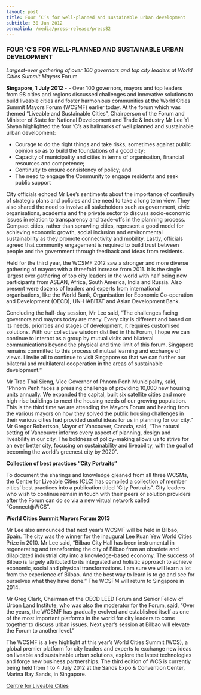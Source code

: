 ```yaml
---
layout: post
title: Four ‘C’s for well-planned and sustainable urban development
subtitle: 30 Jun 2012
permalink: /media/press-release/press82
---
```


### FOUR ‘C’S FOR WELL-PLANNED AND SUSTAINABLE URBAN DEVELOPMENT

*Largest-ever gathering of over 100 governors and top city leaders at World Cities Summit Mayors* Forum

**Singapore, 1 July 2012** -  - Over 100 governors, mayors and top leaders from 98 cities and regions discussed challenges and innovative solutions to build liveable cities and foster harmonious communities at the World Cities Summit Mayors Forum (WCSMF) earlier today. At the forum which was themed “Liveable and Sustainable Cities”, Chairperson of the Forum and Minister of State for National Development and Trade & Industry Mr Lee Yi Shyan highlighted the four ‘C’s as hallmarks of well planned and sustainable urban development:

* Courage to do the right things and take risks, sometimes against public opinion so as to build the foundations of a good city;
* Capacity of municipality and cities in terms of organisation, financial resources
and competence;
* Continuity to ensure consistency of policy; and
* The need to engage the Community to engage residents and seek public support

City officials echoed Mr Lee’s sentiments about the importance of continuity of strategic plans and policies and the need to take a long term view. They also shared the need to involve all stakeholders such as government, civic organisations, academia and the private sector to discuss socio-economic issues in relation to transparency and trade-offs in the planning process. Compact cities, rather than sprawling cities, represent a good model for achieving economic growth, social inclusion and environmental sustainability as they promote connectivity and mobility. Lastly, officials agreed that community engagement is required to build trust between people and the government through feedback and ideas from residents.

Held for the third year, the WCSMF 2012 saw a stronger and more diverse gathering of mayors with a threefold increase from 2011. It is the single largest ever gathering of top city leaders in the world with half being new participants from ASEAN, Africa, South America, India and Russia. Also present were dozens of leaders and experts from international organisations, like the World Bank, Organisation for Economic Co-operation and Development (OECD), UN-HABITAT and Asian Development Bank.

Concluding the half-day session, Mr Lee said, “The challenges facing governors and mayors today are many. Every city is different and based on its needs, priorities and stages of development, it requires customised solutions. With our collective wisdom distilled in this Forum, I hope we can continue to interact as a group by mutual visits and bilateral communications beyond the physical and time limit of this forum. Singapore remains committed to this process of mutual learning and exchange of views. I invite all to continue to visit Singapore so that we can further our bilateral and multilateral cooperation in the areas of sustainable development.”

Mr Trac Thai Sieng, Vice Governor of Phnom Penh Municipality, said, “Phnom Penh faces a pressing challenge of providing 10,000 new housing units annually. We expanded the capital, built six satellite cities and more high-rise buildings to meet the housing needs of our growing population. This is the third time we are attending the Mayors Forum and hearing from the various mayors on how they solved the public housing challenges in their various cities had provided useful ideas for us in planning for our city.” Mr Gregor Robertson, Mayor of Vancouver, Canada, said, “The natural setting of Vancouver informs every aspect of planning, design and liveability in our city. The boldness of policy-making allows us to strive for an ever better city, focusing on sustainability and liveability, with the goal of becoming the world’s greenest city by 2020”.

**Collection of best practices “City Portraits”**

To document the sharings and knowledge gleaned from all three WCSMs, the Centre for Liveable Cities (CLC) has compiled a collection of member cities’ best practices into a publication titled “City Portraits”. City leaders who wish to continue remain in touch with their peers or solution providers after the Forum can do so via a new virtual network called “Connect@WCS”.

**World Cities Summit Mayors Forum 2013**

Mr Lee also announced that next year’s WCSMF will be held in Bilbao, Spain. The city was the winner for the inaugural Lee Kuan Yew World Cities Prize in 2010. Mr Lee said, “Bilbao City Hall has been instrumental in regenerating and transforming the city of Bilbao from an obsolete and dilapidated industrial city into a knowledge-based economy. The success of Bilbao is largely attributed to its integrated and holistic approach to achieve economic, social and physical transformations. I am sure we will learn a lot from the experience of Bilbao. And the best way to learn is to go and see for ourselves what they have done.” The WCSFM will return to Singapore in 2014.

Mr Greg Clark, Chairman of the OECD LEED Forum and Senior Fellow of Urban Land Institute, who was also the moderator for the Forum, said, “Over the years, the WCSMF has gradually evolved and established itself as one of the most important platforms in the world for city leaders to come together to discuss urban issues. Next year’s session at Bilbao will elevate the Forum to another level.”

The WCSMF is a key highlight at this year’s World Cities Summit (WCS), a global premier platform for city leaders and experts to exchange new ideas on liveable and sustainable urban solutions, explore the latest technologies and forge new business partnerships. The third edition of WCS is currently being held from 1 to 4 July 2012 at the Sands Expo & Convention Center, Marina Bay Sands, in
Singapore.

[<a href="http://www.worldcitiessummit.com.sg/sites/default/files/Media%20Release-WCSMF2012%20_Final_.pdf" target="_blank">Centre for Liveable Cities</a>](http://www.worldcitiessummit.com.sg/sites/default/files/Media%20Release-WCSMF2012%20_Final_.pdf)